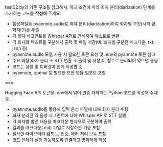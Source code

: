 test02.py의 기존 구조를 참고해서, 아래 조건에 따라 화자 분리(diarization) 단계를 추가하는 코드를 작성해 주세요.

- 음성파일을 pyannote.audio로 화자 분리(diarization)하여 화자별 구간(시작·끝, 화자ID)를 추출
- 각 화자 세그먼트를 Whisper API로 인식하여 텍스트로 변환
- 각 화자의 텍스트를 구분해서 출력 및 파일 저장(예: 화자별 구분된 마크다운, txt, json 등)
- pyannote.audio 모델 사용 시 필요한 토큰 요청 및 .env의 pyannote 토큰 참고
- 주요 과정(화자 분리 → STT 변환 → 출력 및 저장)이 함수로 분리되어 있으면 좋음
- 코드는 실행 및 디버깅이 쉽게 작성할 것
- pyannote, openai 등 필요한 모든 모듈 임포트 포함

===

Hugging Face API 토큰을 .env에서 읽어 인증 처리하는 Python 코드를 작성해 주세요.

- pyannote.audio를 활용해 입력 음성 파일에 대해 화자 분리 수행
- 화자 분리된 각 음성 세그먼트에 대해 Whisper API로 STT 실행
- 각 화자별 발언 내용을 마크다운 형식으로 구분하여 출력
- 결과를 마크다운(.md) 파일로 저장하는 기능 포함
- 필요한 라이브러리 임포트, 인증, 에러 처리 모두 포함
- 코드 전체가 실행 가능하도록 간결하고 명확하게 작성
